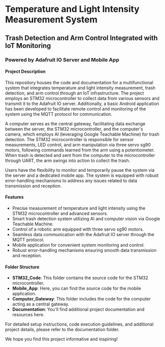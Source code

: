 # Temperature and Light Intensity Measurement System
## Trash Detection and Arm Control Integrated with IoT Monitoring
### Powered by Adafruit IO Server and Mobile App

#### Project Description

This repository houses the code and documentation for a multifunctional system that integrates temperature and light intensity measurement, trash detection, and arm control through an IoT infrastructure. The project employs an STM32 microcontroller to collect data from various sensors and transmit it to the Adafruit IO server. Additionally, a basic Android application has been developed to facilitate remote control and monitoring of the system using the MQTT protocol for communication.

A computer serves as the central gateway, facilitating data exchange between the server, the STM32 microcontroller, and the computer's camera, which employs AI (leveraging Google Teachable Machine) for trash detection. The STM32 microcontroller is responsible for sensor measurements, LED control, and arm manipulation via three servo sg90 motors, following commands learned from the arm using a potentiometer. When trash is detected and sent from the computer to the microcontroller through UART, the arm swings into action to collect the trash.

Users have the flexibility to monitor and temporarily pause the system via the server and a dedicated mobile app. The system is equipped with robust error-handling mechanisms to address any issues related to data transmission and reception.

#### Features

- Precise measurement of temperature and light intensity using the STM32 microcontroller and advanced sensors.
- Smart trash detection system utilizing AI and computer vision via Google Teachable Machine.
- Control of a robotic arm equipped with three servo sg90 motors.
- Seamless data communication with the Adafruit IO server through the MQTT protocol.
- Mobile application for convenient system monitoring and control.
- Robust error-handling mechanisms ensuring smooth data transmission and reception.

#### Folder Structure

- **STM32_Code**: This folder contains the source code for the STM32 microcontroller.
- **Mobile_App**: Here, you can find the source code for the mobile application.
- **Computer_Gateway**: This folder includes the code for the computer acting as a central gateway.
- **Documentation**: You'll find additional project documentation and resources here.

For detailed setup instructions, code execution guidelines, and additional project details, please refer to the documentation folder.

We hope you find this project informative and inspiring!

